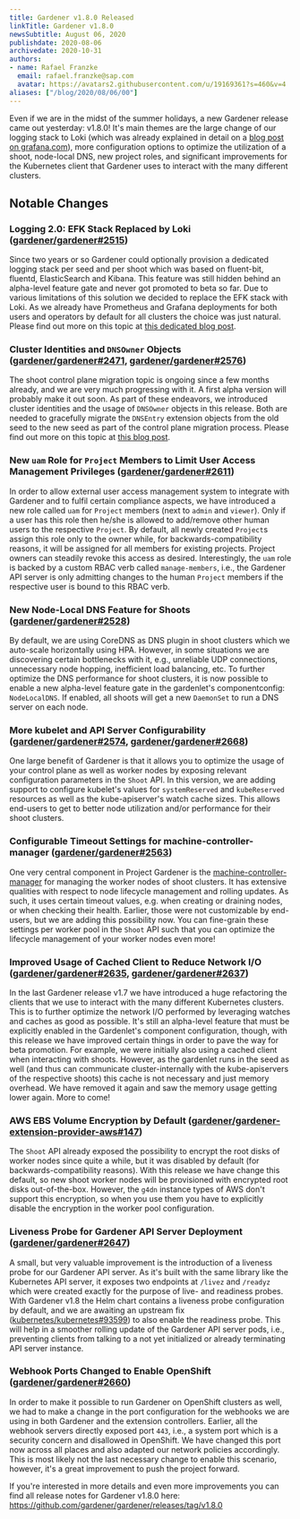 ```yaml
---
title: Gardener v1.8.0 Released
linkTitle: Gardener v1.8.0
newsSubtitle: August 06, 2020
publishdate: 2020-08-06
archivedate: 2020-10-31
authors:
- name: Rafael Franzke
  email: rafael.franzke@sap.com
  avatar: https://avatars2.githubusercontent.com/u/19169361?s=460&v=4
aliases: ["/blog/2020/08/06/00"]
---
```


Even if we are in the midst of the summer holidays, a new Gardener release came out yesterday: v1.8.0! It's main themes are the large change of our logging stack to Loki (which was already explained in detail on a [blog post on grafana.com](https://grafana.com/blog/2020/07/15/gardener-saps-kubernetes-as-a-service-open-source-project-is-moving-its-logging-stack-to-loki/)), more configuration options to optimize the utilization of a shoot, node-local DNS, new project roles, and significant improvements for the Kubernetes client that Gardener uses to interact with the many different clusters.

## Notable Changes

### Logging 2.0: EFK Stack Replaced by Loki ([gardener/gardener#2515](https://github.com/gardener/gardener/pull/2515))

Since two years or so Gardener could optionally provision a dedicated logging stack per seed and per shoot which was based on fluent-bit, fluentd, ElasticSearch and Kibana. This feature was still hidden behind an alpha-level feature gate and never got promoted to beta so far. Due to various limitations of this solution we decided to replace the EFK stack with Loki. As we already have Prometheus and Grafana deployments for both users and operators by default for all clusters the choice was just natural.
Please find out more on this topic at [this dedicated blog post](https://grafana.com/blog/2020/07/15/gardener-saps-kubernetes-as-a-service-open-source-project-is-moving-its-logging-stack-to-loki/).

### Cluster Identities and `DNSOwner` Objects ([gardener/gardener#2471](https://github.com/gardener/gardener/pull/2471), [gardener/gardener#2576](https://github.com/gardener/gardener/pull/2576))

The shoot control plane migration topic is ongoing since a few months already, and we are very much progressing with it. A first alpha version will probably make it out soon. As part of these endeavors, we introduced cluster identities and the usage of `DNSOwner` objects in this release. Both are needed to gracefully migrate the `DNSEntry` extension objects from the old seed to the new seed as part of the control plane migration process.
Please find out more on this topic at [this blog post](https://kubernetes.io/blog/2019/12/02/gardener-project-update/#control-plane-migration-between-seed-clusters).

### New `uam` Role for `Project` Members to Limit User Access Management Privileges ([gardener/gardener#2611](https://github.com/gardener/gardener/pull/2611))

In order to allow external user access management system to integrate with Gardener and to fulfil certain compliance aspects, we have introduced a new role called `uam` for `Project` members (next to `admin` and `viewer`). Only if a user has this role then he/she is allowed to add/remove other human users to the respective `Project`. By default, all newly created `Project`s assign this role only to the owner while, for backwards-compatibility reasons, it will be assigned for all members for existing projects. Project owners can steadily revoke this access as desired.
Interestingly, the `uam` role is backed by a custom RBAC verb called `manage-members`, i.e., the Gardener API server is only admitting changes to the human `Project` members if the respective user is bound to this RBAC verb.

### New Node-Local DNS Feature for Shoots ([gardener/gardener#2528](https://github.com/gardener/gardener/pull/2528))

By default, we are using CoreDNS as DNS plugin in shoot clusters which we auto-scale horizontally using HPA. However, in some situations we are discovering certain bottlenecks with it, e.g., unreliable UDP connections, unnecessary node hopping, inefficient load balancing, etc.
To further optimize the DNS performance for shoot clusters, it is now possible to enable a new alpha-level feature gate in the gardenlet's componentconfig: `NodeLocalDNS`. If enabled, all shoots will get a new `DaemonSet` to run a DNS server on each node.

### More kubelet and API Server Configurability ([gardener/gardener#2574](https://github.com/gardener/gardener/pull/2574), [gardener/gardener#2668](https://github.com/gardener/gardener/pull/2668))

One large benefit of Gardener is that it allows you to optimize the usage of your control plane as well as worker nodes by exposing relevant configuration parameters in the `Shoot` API.
In this version, we are adding support to configure kubelet's values for `systemReserved` and `kubeReserved` resources as well as the kube-apiserver's watch cache sizes.
This allows end-users to get to better node utilization and/or performance for their shoot clusters.

### Configurable Timeout Settings for machine-controller-manager ([gardener/gardener#2563](https://github.com/gardener/gardener/pull/2563))

One very central component in Project Gardener is the [machine-controller-manager](https://github.com/gardener/machine-controller-manager) for managing the worker nodes of shoot clusters. It has extensive qualities with respect to node lifecycle management and rolling updates. As such, it uses certain timeout values, e.g. when creating or draining nodes, or when checking their health.
Earlier, those were not customizable by end-users, but we are adding this possibility now. You can fine-grain these settings per worker pool in the `Shoot` API such that you can optimize the lifecycle management of your worker nodes even more!

### Improved Usage of Cached Client to Reduce Network I/O ([gardener/gardener#2635](https://github.com/gardener/gardener/pull/2635), [gardener/gardener#2637](https://github.com/gardener/gardener/pull/2637))

In the last Gardener release v1.7 we have introduced a huge refactoring the clients that we use to interact with the many different Kubernetes clusters. This is to further optimize the network I/O performed by leveraging watches and caches as good as possible. It's still an alpha-level feature that must be explicitly enabled in the Gardenlet's component configuration, though, with this release we have improved certain things in order to pave the way for beta promotion. For example, we were initially also using a cached client when interacting with shoots. However, as the gardenlet runs in the seed as well (and thus can communicate cluster-internally with the kube-apiservers of the respective shoots) this cache is not necessary and just memory overhead. We have removed it again and saw the memory usage getting lower again. More to come!

### AWS EBS Volume Encryption by Default ([gardener/gardener-extension-provider-aws#147](https://github.com/gardener/gardener-extension-provider-aws/pull/147))

The `Shoot` API already exposed the possibility to encrypt the root disks of worker nodes since quite a while, but it was disabled by default (for backwards-compatibility reasons). With this release we have change this default, so new shoot worker nodes will be provisioned with encrypted root disks out-of-the-box. However, the `g4dn` instance types of AWS don't support this encryption, so when you use them you have to explicitly disable the encryption in the worker pool configuration.

### Liveness Probe for Gardener API Server Deployment ([gardener/gardener#2647](https://github.com/gardener/gardener/pull/2647))

A small, but very valuable improvement is the introduction of a liveness probe for our Gardener API server. As it's built with the same library like the Kubernetes API server, it exposes two endpoints at `/livez` and `/readyz` which were created exactly for the purpose of live- and readiness probes.
With Gardener v1.8 the Helm chart contains a liveness probe configuration by default, and we are awaiting an upstream fix ([kubernetes/kubernetes#93599](https://github.com/kubernetes/kubernetes/issues/93599)) to also enable the readiness probe. This will help in a smoother rolling update of the Gardener API server pods, i.e., preventing clients from talking to a not yet initialized or already terminating API server instance.

### Webhook Ports Changed to Enable OpenShift ([gardener/gardener#2660](https://github.com/gardener/gardener/pull/2660))

In order to make it possible to run Gardener on OpenShift clusters as well, we had to make a change in the port configuration for the webhooks we are using in both Gardener and the extension controllers. Earlier, all the webhook servers directly exposed port `443`, i.e., a system port which is a security concern and disallowed in OpenShift. We have changed this port now across all places and also adapted our network policies accordingly. This is most likely not the last necessary change to enable this scenario, however, it's a great improvement to push the project forward.

If you're interested in more details and even more improvements you can find all release notes for Gardener v1.8.0 here: https://github.com/gardener/gardener/releases/tag/v1.8.0

